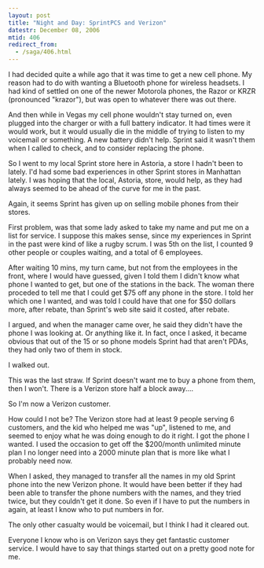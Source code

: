 ```yaml
---
layout: post
title: "Night and Day: SprintPCS and Verizon"
datestr: December 08, 2006
mtid: 406
redirect_from:
  - /saga/406.html
---
```


I had decided quite a while ago that it was time to get a new cell phone.  My reason had to do with wanting a Bluetooth phone for wireless headsets.  I had kind of settled on one of the newer Motorola phones, the Razor or KRZR (pronounced "krazor"), but was open to whatever there was out there.

And then while in Vegas my cell phone wouldn't stay turned on, even plugged into the charger or with a full battery indicator.  It had times were it would work, but it would usually die in the middle of trying to listen to my voicemail or something. A new battery didn't help. Sprint said it wasn't them when I called to check, and to consider replacing the phone.

So I went to my local Sprint store here in Astoria, a store I hadn't been to lately.  I'd had some bad experiences in other Sprint stores in Manhattan lately.  I was hoping that the local, Astoria, store, would help, as they had always seemed to be ahead of the curve for me in the past.

Again, it seems Sprint has given up on selling mobile phones from their stores.

First problem, was that some lady asked to take my name and put me on a list for service.  I suppose this makes sense, since my experiences in Sprint in the past were kind of like a rugby scrum.  I was 5th on the list, I counted 9 other people or couples waiting, and a total of 6 employees.

After waiting 10 mins, my turn came, but not from the employees in the front, where I would have guessed, given I told them I didn't know what phone I wanted to get, but one of the stations in the back.  The woman there proceded to tell me that I could get $75 off any phone in the store.  I told her which one I wanted, and was told I could have that one for $50 dollars more, after rebate, than Sprint's web site said it costed, after rebate.

I argued, and when the manager came over, he said they didn't have the phone I was looking at.  Or anything like it.  In fact, once I asked, it became obvious that out of the 15 or so phone models Sprint had that aren't PDAs, they had only two of them in stock.

I walked out.

This was the last straw.  If Sprint doesn't want me to buy a phone from them, then I won't.  There is a Verizon store half a block away....

So I'm now a Verizon customer.

How could I not be?  The Verizon store had at least 9 people serving 6 customers, and the kid who helped me was "up", listened to me, and seemed to enjoy what he was doing enough to do it right.  I got the phone I wanted.  I used the occasion to get off the $200/month unlimited minute plan I no longer need into a 2000 minute plan that is more like what I probably need now.

When I asked, they managed to transfer all the names in my old Sprint phone into the new Verizon phone.  It would have been better if they had been able to transfer the phone numbers with the names, and they tried twice, but they couldn't get it done.  So even if I have to put the numbers in again, at least I know who to put numbers in for.

The only other casualty would be voicemail, but I think I had it cleared out.

Everyone I know who is on Verizon says they get fantastic customer service.  I would have to say that things started out on a pretty good note for me.

